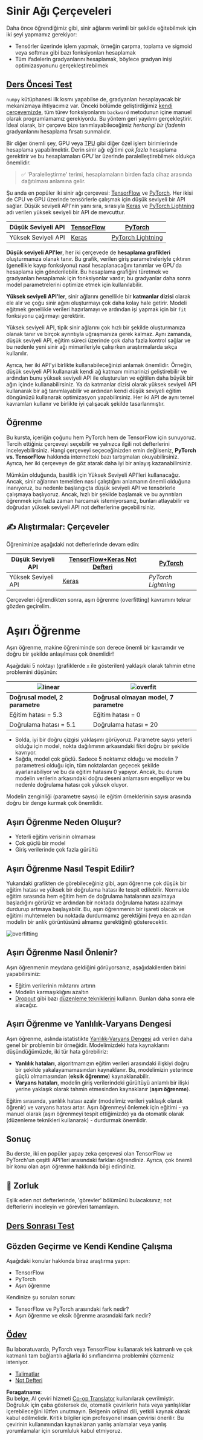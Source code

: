 <!--
CO_OP_TRANSLATOR_METADATA:
{
  "original_hash": "2b544f20b796402507fb05a0df893323",
  "translation_date": "2025-08-26T07:34:59+00:00",
  "source_file": "lessons/3-NeuralNetworks/05-Frameworks/README.md",
  "language_code": "tr"
}
-->
# Sinir Ağı Çerçeveleri

Daha önce öğrendiğimiz gibi, sinir ağlarını verimli bir şekilde eğitebilmek için iki şeyi yapmamız gerekiyor:

* Tensörler üzerinde işlem yapmak, örneğin çarpma, toplama ve sigmoid veya softmax gibi bazı fonksiyonları hesaplamak
* Tüm ifadelerin gradyanlarını hesaplamak, böylece gradyan inişi optimizasyonunu gerçekleştirebilmek

## [Ders Öncesi Test](https://red-field-0a6ddfd03.1.azurestaticapps.net/quiz/105)

`numpy` kütüphanesi ilk kısmı yapabilse de, gradyanları hesaplayacak bir mekanizmaya ihtiyacımız var. Önceki bölümde geliştirdiğimiz [kendi çerçevemizde](../../../../../lessons/3-NeuralNetworks/04-OwnFramework/OwnFramework.ipynb), tüm türev fonksiyonlarını `backward` metodunun içine manuel olarak programlamamız gerekiyordu. Bu yöntem geri yayılımı gerçekleştirir. İdeal olarak, bir çerçeve bize tanımlayabileceğimiz *herhangi bir ifadenin* gradyanlarını hesaplama fırsatı sunmalıdır.

Bir diğer önemli şey, GPU veya [TPU](https://en.wikipedia.org/wiki/Tensor_Processing_Unit) gibi diğer özel işlem birimlerinde hesaplama yapabilmektir. Derin sinir ağı eğitimi *çok fazla* hesaplama gerektirir ve bu hesaplamaları GPU'lar üzerinde paralelleştirebilmek oldukça önemlidir.

> ✅ 'Paralelleştirme' terimi, hesaplamaların birden fazla cihaz arasında dağıtılması anlamına gelir.

Şu anda en popüler iki sinir ağı çerçevesi: [TensorFlow](http://TensorFlow.org) ve [PyTorch](https://pytorch.org/). Her ikisi de CPU ve GPU üzerinde tensörlerle çalışmak için düşük seviyeli bir API sağlar. Düşük seviyeli API'nin yanı sıra, sırasıyla [Keras](https://keras.io/) ve [PyTorch Lightning](https://pytorchlightning.ai/) adı verilen yüksek seviyeli bir API de mevcuttur.

Düşük Seviyeli API | [TensorFlow](http://TensorFlow.org) | [PyTorch](https://pytorch.org/)
--------------------|-------------------------------------|--------------------------------
Yüksek Seviyeli API | [Keras](https://keras.io/) | [PyTorch Lightning](https://pytorchlightning.ai/)

**Düşük seviyeli API'ler**, her iki çerçevede de **hesaplama grafikleri** oluşturmanıza olanak tanır. Bu grafik, verilen giriş parametreleriyle çıktının (genellikle kayıp fonksiyonu) nasıl hesaplanacağını tanımlar ve GPU'da hesaplama için gönderilebilir. Bu hesaplama grafiğini türetmek ve gradyanları hesaplamak için fonksiyonlar vardır; bu gradyanlar daha sonra model parametrelerini optimize etmek için kullanılabilir.

**Yüksek seviyeli API'ler**, sinir ağlarını genellikle bir **katmanlar dizisi** olarak ele alır ve çoğu sinir ağını oluşturmayı çok daha kolay hale getirir. Modeli eğitmek genellikle verileri hazırlamayı ve ardından işi yapmak için bir `fit` fonksiyonu çağırmayı gerektirir.

Yüksek seviyeli API, tipik sinir ağlarını çok hızlı bir şekilde oluşturmanıza olanak tanır ve birçok ayrıntıyla uğraşmanıza gerek kalmaz. Aynı zamanda, düşük seviyeli API, eğitim süreci üzerinde çok daha fazla kontrol sağlar ve bu nedenle yeni sinir ağı mimarileriyle çalışırken araştırmalarda sıkça kullanılır.

Ayrıca, her iki API'yi birlikte kullanabileceğinizi anlamak önemlidir. Örneğin, düşük seviyeli API kullanarak kendi ağ katmanı mimarinizi geliştirebilir ve ardından bunu yüksek seviyeli API ile oluşturulan ve eğitilen daha büyük bir ağın içinde kullanabilirsiniz. Ya da katmanlar dizisi olarak yüksek seviyeli API kullanarak bir ağ tanımlayabilir ve ardından kendi düşük seviyeli eğitim döngünüzü kullanarak optimizasyon yapabilirsiniz. Her iki API de aynı temel kavramları kullanır ve birlikte iyi çalışacak şekilde tasarlanmıştır.

## Öğrenme

Bu kursta, içeriğin çoğunu hem PyTorch hem de TensorFlow için sunuyoruz. Tercih ettiğiniz çerçeveyi seçebilir ve yalnızca ilgili not defterlerini inceleyebilirsiniz. Hangi çerçeveyi seçeceğinizden emin değilseniz, **PyTorch vs. TensorFlow** hakkında internetteki bazı tartışmaları okuyabilirsiniz. Ayrıca, her iki çerçeveye de göz atarak daha iyi bir anlayış kazanabilirsiniz.

Mümkün olduğunda, basitlik için Yüksek Seviyeli API'leri kullanacağız. Ancak, sinir ağlarının temelden nasıl çalıştığını anlamanın önemli olduğuna inanıyoruz, bu nedenle başlangıçta düşük seviyeli API ve tensörlerle çalışmaya başlıyoruz. Ancak, hızlı bir şekilde başlamak ve bu ayrıntıları öğrenmek için fazla zaman harcamak istemiyorsanız, bunları atlayabilir ve doğrudan yüksek seviyeli API not defterlerine geçebilirsiniz.

## ✍️ Alıştırmalar: Çerçeveler

Öğreniminize aşağıdaki not defterlerinde devam edin:

Düşük Seviyeli API | [TensorFlow+Keras Not Defteri](../../../../../lessons/3-NeuralNetworks/05-Frameworks/IntroKerasTF.ipynb) | [PyTorch](../../../../../lessons/3-NeuralNetworks/05-Frameworks/IntroPyTorch.ipynb)
--------------------|-------------------------------------|--------------------------------
Yüksek Seviyeli API | [Keras](../../../../../lessons/3-NeuralNetworks/05-Frameworks/IntroKeras.ipynb) | *PyTorch Lightning*

Çerçeveleri öğrendikten sonra, aşırı öğrenme (overfitting) kavramını tekrar gözden geçirelim.

# Aşırı Öğrenme

Aşırı öğrenme, makine öğreniminde son derece önemli bir kavramdır ve doğru bir şekilde anlaşılması çok önemlidir!

Aşağıdaki 5 noktayı (grafiklerde `x` ile gösterilen) yaklaşık olarak tahmin etme problemini düşünün:

![linear](../../../../../translated_images/overfit1.f24b71c6f652e59e6bed7245ffbeaecc3ba320e16e2221f6832b432052c4da43.tr.jpg) | ![overfit](../../../../../translated_images/overfit2.131f5800ae10ca5e41d12a411f5f705d9ee38b1b10916f284b787028dd55cc1c.tr.jpg)
-------------------------|--------------------------
**Doğrusal model, 2 parametre** | **Doğrusal olmayan model, 7 parametre**
Eğitim hatası = 5.3 | Eğitim hatası = 0
Doğrulama hatası = 5.1 | Doğrulama hatası = 20

* Solda, iyi bir doğru çizgisi yaklaşımı görüyoruz. Parametre sayısı yeterli olduğu için model, nokta dağılımının arkasındaki fikri doğru bir şekilde kavrıyor.
* Sağda, model çok güçlü. Sadece 5 noktamız olduğu ve modelin 7 parametresi olduğu için, tüm noktalardan geçecek şekilde ayarlanabiliyor ve bu da eğitim hatasını 0 yapıyor. Ancak, bu durum modelin verilerin arkasındaki doğru deseni anlamasını engelliyor ve bu nedenle doğrulama hatası çok yüksek oluyor.

Modelin zenginliği (parametre sayısı) ile eğitim örneklerinin sayısı arasında doğru bir denge kurmak çok önemlidir.

## Aşırı Öğrenme Neden Oluşur?

  * Yeterli eğitim verisinin olmaması
  * Çok güçlü bir model
  * Giriş verilerinde çok fazla gürültü

## Aşırı Öğrenme Nasıl Tespit Edilir?

Yukarıdaki grafikten de görebileceğiniz gibi, aşırı öğrenme çok düşük bir eğitim hatası ve yüksek bir doğrulama hatası ile tespit edilebilir. Normalde eğitim sırasında hem eğitim hem de doğrulama hatalarının azalmaya başladığını görürüz ve ardından bir noktada doğrulama hatası azalmayı durdurup artmaya başlayabilir. Bu, aşırı öğrenmenin bir işareti olacak ve eğitimi muhtemelen bu noktada durdurmamız gerektiğini (veya en azından modelin bir anlık görüntüsünü almamız gerektiğini) gösterecektir.

![overfitting](../../../../../translated_images/Overfitting.408ad91cd90b4371d0a81f4287e1409c359751adeb1ae450332af50e84f08c3e.tr.png)

## Aşırı Öğrenme Nasıl Önlenir?

Aşırı öğrenmenin meydana geldiğini görüyorsanız, aşağıdakilerden birini yapabilirsiniz:

 * Eğitim verilerinin miktarını artırın
 * Modelin karmaşıklığını azaltın
 * [Dropout](../../4-ComputerVision/08-TransferLearning/TrainingTricks.md#Dropout) gibi bazı [düzenleme tekniklerini](../../4-ComputerVision/08-TransferLearning/TrainingTricks.md) kullanın. Bunları daha sonra ele alacağız.

## Aşırı Öğrenme ve Yanlılık-Varyans Dengesi

Aşırı öğrenme, aslında istatistikte [Yanlılık-Varyans Dengesi](https://en.wikipedia.org/wiki/Bias%E2%80%93variance_tradeoff) adı verilen daha genel bir problemin bir örneğidir. Modelimizdeki hata kaynaklarını düşündüğümüzde, iki tür hata görebiliriz:

* **Yanlılık hataları**, algoritmamızın eğitim verileri arasındaki ilişkiyi doğru bir şekilde yakalayamamasından kaynaklanır. Bu, modelimizin yeterince güçlü olmamasından (**eksik öğrenme**) kaynaklanabilir.
* **Varyans hataları**, modelin giriş verilerindeki gürültüyü anlamlı bir ilişki yerine yaklaşık olarak tahmin etmesinden kaynaklanır (**aşırı öğrenme**).

Eğitim sırasında, yanlılık hatası azalır (modelimiz verileri yaklaşık olarak öğrenir) ve varyans hatası artar. Aşırı öğrenmeyi önlemek için eğitimi - ya manuel olarak (aşırı öğrenmeyi tespit ettiğimizde) ya da otomatik olarak (düzenleme teknikleri kullanarak) - durdurmak önemlidir.

## Sonuç

Bu derste, iki en popüler yapay zeka çerçevesi olan TensorFlow ve PyTorch'un çeşitli API'leri arasındaki farkları öğrendiniz. Ayrıca, çok önemli bir konu olan aşırı öğrenme hakkında bilgi edindiniz.

## 🚀 Zorluk

Eşlik eden not defterlerinde, 'görevler' bölümünü bulacaksınız; not defterlerini inceleyin ve görevleri tamamlayın.

## [Ders Sonrası Test](https://red-field-0a6ddfd03.1.azurestaticapps.net/quiz/205)

## Gözden Geçirme ve Kendi Kendine Çalışma

Aşağıdaki konular hakkında biraz araştırma yapın:

- TensorFlow
- PyTorch
- Aşırı öğrenme

Kendinize şu soruları sorun:

- TensorFlow ve PyTorch arasındaki fark nedir?
- Aşırı öğrenme ve eksik öğrenme arasındaki fark nedir?

## [Ödev](lab/README.md)

Bu laboratuvarda, PyTorch veya TensorFlow kullanarak tek katmanlı ve çok katmanlı tam bağlantılı ağlarla iki sınıflandırma problemini çözmeniz isteniyor.

* [Talimatlar](lab/README.md)
* [Not Defteri](../../../../../lessons/3-NeuralNetworks/05-Frameworks/lab/LabFrameworks.ipynb)

**Feragatname**:  
Bu belge, AI çeviri hizmeti [Co-op Translator](https://github.com/Azure/co-op-translator) kullanılarak çevrilmiştir. Doğruluk için çaba göstersek de, otomatik çevirilerin hata veya yanlışlıklar içerebileceğini lütfen unutmayın. Belgenin orijinal dili, yetkili kaynak olarak kabul edilmelidir. Kritik bilgiler için profesyonel insan çevirisi önerilir. Bu çevirinin kullanımından kaynaklanan yanlış anlamalar veya yanlış yorumlamalar için sorumluluk kabul etmiyoruz.